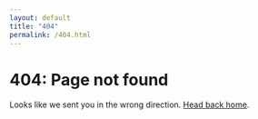 ```yaml
---
layout: default
title: "404"
permalink: /404.html
---
```


<div class="notfound">
  <h1 class="notfound-error">404: Page not found</h1>
  <div class="notfound-line"></div>
  <p class="notfound-message">
    Looks like we sent you in the wrong direction. <a href="{{ site.baseurl }}/">Head back home</a>.
  </p>
  <p></p>
</div>
